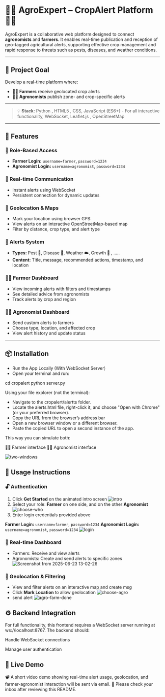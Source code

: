 # 🌾🚜  AgroExpert – CropAlert Platform 🌾🚜

AgroExpert is a collaborative web platform designed to connect **agronomists** and **farmers**. It enables real-time publication and reception of geo-tagged agricultural alerts, supporting effective crop management and rapid response to threats such as pests, diseases, and weather conditions.

---

## 🎯 Project Goal

Develop a real-time platform where:
- 🧑‍🌾 **Farmers** receive geolocated crop alerts
- 🧑‍🔬 **Agronomists** publish zone- and crop-specific alerts

---

> 💡 **Stack:** Python , HTML5 , CSS, JavaScript (ES6+) - For all interactive functionality, WebSocket, Leaflet.js , OpenStreetMap

---

## 🚀 Features

### 👥 Role-Based Access
- **Farmer Login:** `username=farmer`, `password=1234`  
- **Agronomist Login:** `username=agronomist`, `password=1234`

### 📲 Real-time Communication
- Instant alerts using WebSocket
- Persistent connection for dynamic updates

### 📌 Geolocation & Maps
- Mark your location using browser GPS  
- View alerts on an interactive OpenStreetMap-based map  
- Filter by distance, crop type, and alert type

### 🌱 Alerts System
- **Types:** Pest 🐛, Disease 🦠, Weather ☁️, Growth 🌾 , ..... 
- **Content:** Title, message, recommended actions, timestamp, and location

### 🧑‍🌾 Farmer Dashboard
- View incoming alerts with filters and timestamps  
- See detailed advice from agronomists  
- Track alerts by crop and region  

### 🧑‍🔬 Agronomist Dashboard
- Send custom alerts to farmers  
- Choose type, location, and affected crop  
- View alert history and update status  

---

## 📦 Installation

- Run the App Locally (With WebSocket Server)
- Open your terminal and run:

cd cropalert
python server.py

Using your file explorer (not the terminal):
  - Navigate to the cropalert/alertts folder.
  - Locate the alerts.html file, right-click it, and choose "Open with Chrome" (or your preferred browser).
  - Copy the URL from the browser’s address bar
  - Open a new browser window or a different browser.
  - Paste the copied URL to open a second instance of the app.

This way you can simulate both:

👨‍🌾 Farmer interface
👨‍🔬 Agronomist interface

![two-windows](https://github.com/user-attachments/assets/c7280c9c-3de5-412f-9877-f1184d3aa8f5)

## 📖 Usage Instructions

### 🔓 Authentication
1. Click **Get Started** on the animated intro screen
![intro](https://github.com/user-attachments/assets/ac5aed85-e4da-4959-a627-3c4b72278ccf)
2. Select your role: **Farmer** on one side, and on the other **Agronomist**
![choose-who](https://github.com/user-attachments/assets/d99ca208-029e-44d3-b28e-ce5d8572314e)
4. Enter login credentials provided above

**Farmer Login:** `username=farmer`, `password=1234`
**Agronomist Login:** `username=agronomist`, `password=1234`
![login](https://github.com/user-attachments/assets/544c0709-090e-44f9-81c6-3637ed8c71e7)
### 📡 Real-time Dashboard
- Farmers: Receive and view alerts
- Agronomists: Create and send alerts to specific zones
![Screenshot from 2025-06-23 13-02-26](https://github.com/user-attachments/assets/1938cd87-85de-496f-a140-06127c180469)

### 📍 Geolocation & Filtering
- View and filter alerts on an interactive map and create msg
- Click **Mark Location** to allow geolocation
![choose-agro](https://github.com/user-attachments/assets/acab5254-644c-4a3e-a45d-4503cd13b52d)
- send alert
![agro-farm-done](https://github.com/user-attachments/assets/fe41c1d0-f5b6-499e-b28d-4b5bbd2f84f9)

## ⚙️ Backend Integration


For full functionality, this frontend requires a WebSocket server running at ws://localhost:8767. The backend should:

Handle WebSocket connections

Manage user authentication

## 🎥 Live Demo

📽️ A short video demo showing real-time alert usage, geolocation, and farmer-agronomist interaction will be sent via email.
📧 Please check your inbox after reviewing this README.







